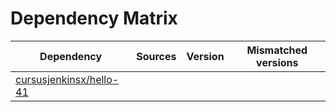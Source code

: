 # Dependency Matrix

Dependency | Sources | Version | Mismatched versions
---------- | ------- | ------- | -------------------
[cursusjenkinsx/hello-41](https://github.com/cursusjenkinsx/hello-41.git) |  | []() | 
